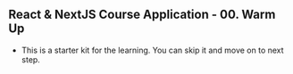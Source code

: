 ## React & NextJS Course Application - 00. Warm Up

- This is a starter kit for the learning. You can skip it and move on to next step. 